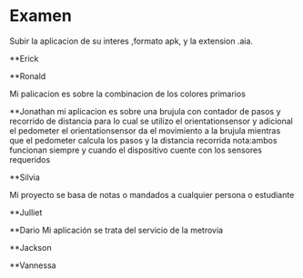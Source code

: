 # Examen

Subir la aplicacion de su interes ,formato apk, y la extension .aia.

**Erick




**Ronald

Mi palicacion es sobre la combinacion de los colores primarios

**Jonathan
mi aplicacion es sobre una brujula con contador de pasos y recorrido de distancia
para lo cual se utilizo el orientationsensor y adicional el pedometer
el orientationsensor da el movimiento a la brujula mientras que el pedometer
calcula los pasos y la distancia recorrida nota:ambos funcionan siempre y cuando
el dispositivo cuente con los sensores requeridos


**Silvia

Mi proyecto se basa de notas o mandados a cualquier persona o estudiante

**Julliet



**Dario
Mi aplicación se trata del servicio de la metrovia 

**Jackson



**Vannessa
